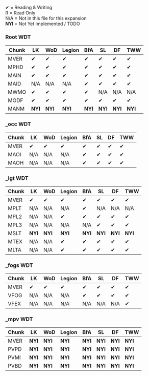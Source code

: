 ✔ = Reading & Writing<br>
R = Read Only<br>
N/A = Not in this file for this expansion<br>
**NYI** = Not Yet Implemented / TODO

### Root WDT
|Chunk|LK|WoD|Legion|BfA|SL|DF|TWW|
|-----|-----|-----|-----|-----|-----|-----|-----|
|MVER|✔|✔|✔|✔|✔|✔|✔|
|MPHD|✔|✔|✔|✔|✔|✔|✔|
|MAIN|✔|✔|✔|✔|✔|✔|✔|
|MAID|N/A|N/A|N/A|✔|✔|✔|✔|
|MWMO|✔|✔|✔|✔|N/A|N/A|N/A|
|MODF|✔|✔|✔|✔|✔|✔|✔|
|MANM|**NYI**|**NYI**|**NYI**|**NYI**|**NYI**|**NYI**|**NYI**|

### _occ WDT
|Chunk|LK|WoD|Legion|BfA|SL|DF|TWW|
|-----|-----|-----|-----|-----|-----|-----|-----|
|MVER|✔|✔|✔|✔|✔|✔|✔|
|MAOI|N/A|N/A|N/A|✔|✔|✔|✔|
|MAOH|N/A|N/A|N/A|✔|✔|✔|✔|

### _lgt WDT
|Chunk|LK|WoD|Legion|BfA|SL|DF|TWW|
|-----|-----|-----|-----|-----|-----|-----|-----|
|MVER|✔|✔|✔|✔|✔|✔|✔|
|MPLT|N/A|N/A|N/A|✔|N/A|N/A|N/A|
|MPL2|N/A|N/A|✔|✔|✔|✔|✔|
|MPL3|N/A|N/A|N/A|N/A|✔|✔|✔|
|MSLT|**NYI**|**NYI**|**NYI**|**NYI**|**NYI**|**NYI**|**NYI**|
|MTEX|N/A|N/A|✔|✔|✔|✔|✔|
|MLTA|N/A|N/A|✔|✔|✔|✔|✔|

### _fogs WDT
|Chunk|LK|WoD|Legion|BfA|SL|DF|TWW|
|-----|-----|-----|-----|-----|-----|-----|-----|
|MVER|✔|✔|✔|✔|✔|✔|✔|
|VFOG|N/A|N/A|N/A|✔|✔|✔|✔|
|VFEX|N/A|N/A|N/A|N/A|N/A|N/A|✔|

### _mpv WDT
|Chunk|LK|WoD|Legion|BfA|SL|DF|TWW|
|-----|-----|-----|-----|-----|-----|-----|-----|
|MVER|**NYI**|**NYI**|**NYI**|**NYI**|**NYI**|**NYI**|**NYI**|
|PVPD|**NYI**|**NYI**|**NYI**|**NYI**|**NYI**|**NYI**|**NYI**|
|PVMI|**NYI**|**NYI**|**NYI**|**NYI**|**NYI**|**NYI**|**NYI**|
|PVBD|**NYI**|**NYI**|**NYI**|**NYI**|**NYI**|**NYI**|**NYI**|

